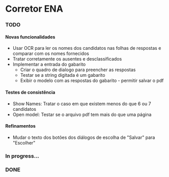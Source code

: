 
# Corretor ENA

### TODO

#### Novas funcionalidades

- Usar OCR para ler os nomes dos candidatos nas folhas de respostas e comparar com os nomes fornecidos
- Tratar corretamente os ausentes e desclassificados
- Implementar a entrada do gabarito
  - Criar o quadro de dialogo para preencher as respostas
  - Testar se a string digitada é um gabarito
  - Exibir o modelo com as respostas do gabarito - permitir salvar o pdf

#### Testes de consistência

- Show Names: Tratar o caso em que existem menos do que 6 ou 7 candidatos
- Open model: Testar se o arquivo pdf tem mais do que uma página

#### Refinamentos

- Mudar o texto dos botões dos diálogos de escolha de "Salvar" para "Escolher"

### In progress...

### DONE

